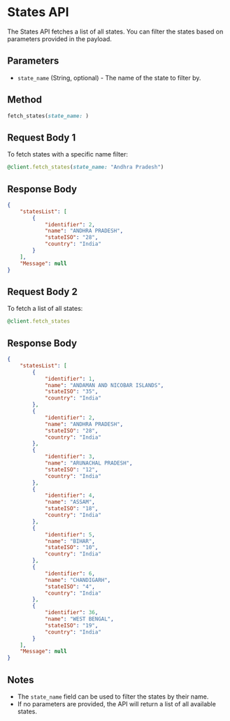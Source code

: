# States API

The States API fetches a list of all states. You can filter the states based on parameters provided in the payload.


## Parameters

- `state_name` (String, optional) - The name of the state to filter by.

## Method
```ruby
fetch_states(state_name: )
```


## Request Body 1

To fetch states with a specific name filter:

```ruby
@client.fetch_states(state_name: "Andhra Pradesh")
```


## Response Body

```json
{
    "statesList": [
        {
            "identifier": 2,
            "name": "ANDHRA PRADESH",
            "stateISO": "28",
            "country": "India"
        }
    ],
    "Message": null
}
```


## Request Body 2

To fetch a list of all states:

```ruby
@client.fetch_states
```


## Response Body

```json
{
    "statesList": [
        {
            "identifier": 1,
            "name": "ANDAMAN AND NICOBAR ISLANDS",
            "stateISO": "35",
            "country": "India"
        },
        {
            "identifier": 2,
            "name": "ANDHRA PRADESH",
            "stateISO": "28",
            "country": "India"
        },
        {
            "identifier": 3,
            "name": "ARUNACHAL PRADESH",
            "stateISO": "12",
            "country": "India"
        },
        {
            "identifier": 4,
            "name": "ASSAM",
            "stateISO": "18",
            "country": "India"
        },
        {
            "identifier": 5,
            "name": "BIHAR",
            "stateISO": "10",
            "country": "India"
        },
        {
            "identifier": 6,
            "name": "CHANDIGARH",
            "stateISO": "4",
            "country": "India"
        },
        {
            "identifier": 36,
            "name": "WEST BENGAL",
            "stateISO": "19",
            "country": "India"
        }
    ],
    "Message": null
}
```

## Notes

- The `state_name` field can be used to filter the states by their name.
- If no parameters are provided, the API will return a list of all available states.
